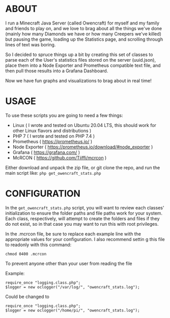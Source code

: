 # ABOUT

I run a Minecraft Java Server (called Owencraft) for myself and my family and friends to play on, and we love to brag about all the things we've done (mainly how many Diamonds we have or how many Creepers we've killed) but pausing the game, loading up the Statistics page, and scrolling through lines of text was boring.

So I decided to spruce things up a bit by creating this set of classes to parse each of the User's statistics files stored on the server (uuid.json), place them into a Node Exporter and Prometheus compatible text file, and then pull those results into a Grafana Dashboard.

Now we have fun graphs and visualizations to brag about in real time!

# USAGE

To use these scripts you are going to need a few things:
- Linux ( I wrote and tested on Ubuntu 20.04 LTS, this should work for other Linux flavors and distributions )
- PHP 7 ( I wrote and tested on PHP 7.4 )
- Prometheus ( https://prometheus.io/ )
- Node Exporter ( https://prometheus.io/download/#node_exporter )
- Grafana ( https://grafana.com/ )
- McRCON ( https://github.com/Tiiffi/mcrcon )

Either download and unpack the zip file, or git clone the repo, and run the main script like:
```php get_owencraft_stats.php```

# CONFIGURATION

In the `get_owencraft_stats.php` script, you will want to review each classes' initialization to ensure the folder paths and file paths work for your system. Each class, respectively, will attempt to create the folders and files if they do not exist, so in that case you may want to run this with root privileges.

In the .mcrcon file, be sure to replace each example line with the appropriate values for your configuration. I also recommend settin g this file to readonly with this command:
```
chmod 0400 .mcrcon
```
To prevent anyone other than your user from reading the file

Example:
```
require_once "logging.class.php";
$logger = new oclogger("/var/log/", "owencraft_stats.log");
```

Could be changed to
```
require_once "logging.class.php";
$logger = new oclogger("/home/pi/", "owencraft_stats.log");
```
